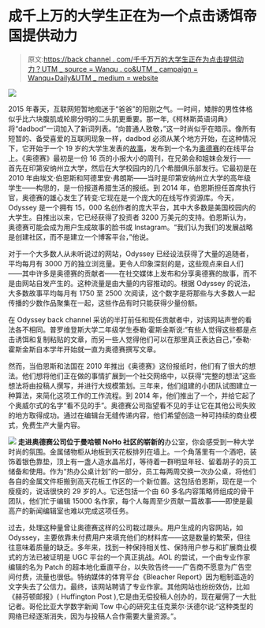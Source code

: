 # 成千上万的大学生正在为一个点击诱饵帝国提供动力

> 原文:[https://back channel . com/千千万万的大学生正在为点击提供动力？UTM _ source = Wanqu . co&UTM _ campaign = Wanqu+Daily&UTM _ medium = website](https://backchannel.com/thousands-of-college-kids-are-powering-a-clickbait-empire-403c89c1e008?utm_source=wanqu.co&utm_campaign=Wanqu+Daily&utm_medium=website)

![](../Images/947b12ac94453267316177571a1b782c.png)

2015 年春天，互联网短暂地痴迷于“爸爸”的阳刚之气。一时间，矮胖的男性体格似乎比六块腹肌或轮廓分明的二头肌更重要。那一年,《柯林斯英语词典》将“dadbod”一词加入了新词列表。“向普通人致敬，”这一时尚似乎在暗示。像所有短暂的、备受喜爱的互联网现象一样，dadbod 必须从某个地方开始，在这种情况下，它开始于一个 19 岁的大学生发表的[故事](https://www.theodysseyonline.com/dad-bod)，发布到一个名为[奥德赛](https://www.theodysseyonline.com)的在线平台上。《奥德赛》最初是一份 16 页的小报大小的周刊，在兄弟会和姐妹会发行——首先在印第安纳州立大学，然后在大学校园内的几个希腊俱乐部发行。它最初是在 2010 年由埃文·伯恩斯和阿德里安·弗朗斯——当时是印第安纳州立大学的高年级学生——构思的，是一份报道希腊生活的报纸。到 2014 年，伯恩斯担任首席执行官，奥德赛的雄心发生了转变:它现在是一个庞大的在线写作资源库。今天，Odyssey 是一个拥有 15，000 名创作者的庞大平台，其中大多数是美国校园内的大学生。自推出以来，它已经获得了投资者 3200 万美元的支持。伯恩斯认为，奥德赛可能会成为用户生成故事的脸书或 Instagram。“我们认为我们的发展战略是创建社区，而不是建立一个博客平台，”他说。

对于一个大多数人从未听说过的网站，Odyssey 已经设法获得了大量的追随者，平均每月有 3000 万的独立浏览量。更令人印象深刻的是，这些观点来自人们——其中许多是奥德赛的贡献者——在社交媒体上发布和分享奥德赛的故事，而不是由网站自发产生的。这种流量是由大量的内容推动的。根据 Odyssey 的说法，大多数故事平均每月有 1750 至 2500 次阅读，这个数字是将那些与大多数人一起传播的少数作品聚集在一起，这些作品有时只能获得少量份额。

在 Odyssey back channel 采访的半打前任和现任贡献者中，对该网站声誉的看法各不相同。普罗维登斯大学二年级学生泰勒·霍斯金斯说:“有些人觉得这些都是点击诱饵和复制粘贴的文章，而另一些人觉得他们可以在那里真正表达自己，”泰勒·霍斯金斯自本学年开始就一直为奥德赛撰写文章。

然而，当伯恩斯和法国在 2010 年推出《奥德赛》这份报纸时，他们有了很大的想法。他们想将他们正在做的事情扩展到一个社交网络中，以获得“完整的想法”这些想法将由投稿人撰写，并进行大规模策划。三年来，他们组建的小团队试图建立一种算法，来简化这项工作的工作流程。到 2014 年，他们推出了一个，并给它起了个奥威尔式的名字“看不见的手”。奥德赛公司指望看不见的手让它在其他公司失败的地方取得成功。通过在编辑台无缝传递内容，他们希望创造一种可持续的商业模式，免费生产大量内容。

![](../Images/a2199ab5c584ffc1f31b004c2475bf9a.png) **走进奥德赛公司位于曼哈顿 NoHo 社区的崭新的**办公室，你会感受到一种大学时尚的氛围。金属储物柜从地板到天花板排列在墙上。一个角落里有一个酒吧，装饰着银色靠垫，顶上有一盏人造水晶吊灯，等待着一群明显年轻、留着胡子的员工储备和使用。作为“热办公桌计划”的一部分，员工每两周交换一次办公桌，将他们各自的金属文件柜搬到高天花板工作区的一个新位置。这包括伯恩斯，现在是一个瘦瘦的，说话很快的 29 岁的人。它还包括一个由 60 多名内容策略师组成的骨干团队，他们忙于编辑 15000 名作家，每个人每周至少贡献一篇故事——即使是最高产的新闻编辑室也难以完成这项任务。

过去，处理这种量曾让奥德赛这样的公司栽过跟头。用户生成的内容网站，如 Odyssey，主要依靠未付费用户来填充他们的材料库——这是数量的繁荣，但往往意味着质量的缺乏。多年来，找到一种保持相关性、保持用户参与和扩展商业模式的方法已被证明是 UGC 平台的一个真正挑战。AOL 的尝试，一个由专业作家编辑的名为 Patch 的超本地化垂直平台，以失败告终——广告商不愿意为广告空间付费，流量也很低。特纳媒体的体育平台《Bleacher Report》因为粗制滥造的文字失去了公信力。最终，该网站聘请了专业作家。其他网站也纷纷效仿，比如《赫芬顿邮报》( Huffington Post ),它是由无偿投稿人创办的，现在雇佣了一大批记者。哥伦比亚大学数字新闻 Tow 中心的研究主任克莱尔·沃德尔说:“这种类型的网络已经逐渐消失，因为与投稿人合作需要大量资源。”。